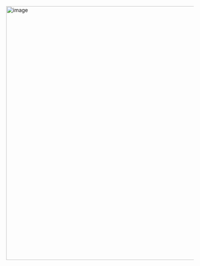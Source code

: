 <img width="681" alt="image" src="https://github.com/AkmOleksandr/picoGPT/assets/115898001/01637921-365c-4d5c-8af9-14c917898062">

